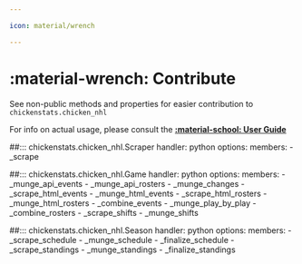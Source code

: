 ```yaml
---

icon: material/wrench

---
```


# :material-wrench: **Contribute**

See non-public methods and properties for easier contribution to `chickenstats.chicken_nhl` 

For info on actual usage, please consult the **[:material-school: User Guide](../guide/guide.md)**

##::: chickenstats.chicken_nhl.Scraper
    handler: python
    options:
        members:
            - _scrape

##::: chickenstats.chicken_nhl.Game
    handler: python
    options:
        members:
            - _munge_api_events
            - _munge_api_rosters
            - _munge_changes
            - _scrape_html_events
            - _munge_html_events
            - _scrape_html_rosters
            - _munge_html_rosters
            - _combine_events
            - _munge_play_by_play
            - _combine_rosters
            - _scrape_shifts
            - _munge_shifts

##::: chickenstats.chicken_nhl.Season
    handler: python
    options:
        members:
            - _scrape_schedule
            - _munge_schedule
            - _finalize_schedule
            - _scrape_standings
            - _munge_standings
            - _finalize_standings